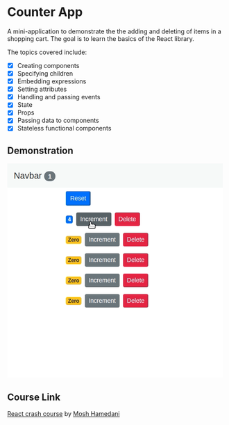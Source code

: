 # Counter App

A mini-application to demonstrate the the adding and deleting of items in a shopping cart. The goal is to learn the basics of the React library.

The topics covered include:

- [x] Creating components
- [x] Specifying children
- [x] Embedding expressions
- [x] Setting attributes
- [x] Handling and passing events
- [x] State
- [x] Props
- [x] Passing data to components
- [x] Stateless functional components

## Demonstration

![Alt Text](https://github.com/khwilo/counter-app/blob/develop/public/images/counter-app-demo.gif)

## Course Link
[React crash course](https://www.youtube.com/watch?v=Ke90Tje7VS0) by [Mosh Hamedani](https://github.com/mosh-hamedani)
